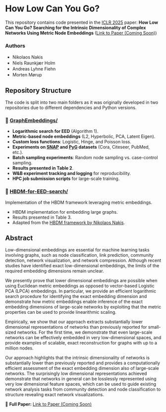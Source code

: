 # How Low Can You Go?
This repository contains code presented in the [ICLR 2025](https://iclr.cc/virtual/2025/poster/29429) paper: **How Low Can You Go? Searching for the Intrinsic Dimensionality of Complex Networks Using Metric Node Embeddings** ([Link to Paper (Coming Soon)](#))  

### Authors
- Nikolaos Nakis <a href="https://github.com/Nicknakis"><img src="https://skillicons.dev/icons?i=github" width="16"></a>  <a href="https://www.linkedin.com/in/nikolaos-nakis-67a07a147/"><img src="https://skillicons.dev/icons?i=linkedin" width="16"></a>   
- Niels Raunkjær Holm  <a href="https://github.com/nrholm1"><img src="https://skillicons.dev/icons?i=github" width="16"></a>  <a href="https://www.linkedin.com/in/nielsrh/"><img src="https://skillicons.dev/icons?i=linkedin" width="16"></a>  
- Andreas Lyhne Fiehn  <a href="https://github.com/AndreasLF"><img src="https://skillicons.dev/icons?i=github" width="16"></a>  <a href="https://www.linkedin.com/in/andreas-fiehn/"><img src="https://skillicons.dev/icons?i=linkedin" width="16"></a>  
- Morten Mørup  <a href="https://www.linkedin.com/in/morten-moerup-b86a90/"><img src="https://skillicons.dev/icons?i=linkedin" width="16"></a>  

## Repository Structure  

The code is split into two main folders as it was originally developed in two repositories due to different dependencies and Python versions.  

### 📁 [GraphEmbeddings/](GraphEmbeddings)  

- **Logarithmic search for EED** (Algorithm 1).  
- **Metric-based node embeddings** (L2, Hyperbolic, PCA, Latent Eigen).  
- **Custom loss functions**: Logistic, Hinge, and Poisson loss.  
- **Experiments on [SNAP](https://snap.stanford.edu/data/) and [PyG](https://www.pyg.org/) datasets** (Cora, Citeseer, PubMed, etc.).  
- **Batch sampling experiments**: Random node sampling vs. case-control sampling.  
- **Results presented in Table 2**.  
- **W&B experiment tracking and logging** for reproducibility.  
- **HPC job submission scripts** for large-scale training.  


### 📁 [HBDM-for-EED-search/](HBDM-for-EED-search)  
Implementation of the HBDM framework leveraging metric embeddings.  

- HBDM implementation for embedding large graphs.  
- Results presented in Table 3.  
- Adapted from the [HBDM framework by Nikolaos Nakis](https://github.com/Nicknakis/HBDM).  

## Abstract  

Low-dimensional embeddings are essential for machine learning tasks involving graphs, such as node classification, link prediction, community detection, network visualization, and network compression. Although recent studies have identified exact low-dimensional embeddings, the limits of the required embedding dimensions remain unclear. 

We presently prove that lower dimensional embeddings are possible when using Euclidean metric embeddings as opposed to vector-based Logistic PCA (LPCA) embeddings. In particular, we provide an efficient logarithmic search procedure for identifying the exact embedding dimension and demonstrate how metric embeddings enable inference of the exact embedding dimensions of large-scale networks by exploiting that the metric properties can be used to provide linearithmic scaling.

Empirically, we show that our approach extracts substantially lower dimensional representations of networks than previously reported for small-sized networks.
For the first time, we demonstrate that even large-scale networks can be effectively embedded in very low-dimensional spaces, and provide examples of scalable, exact reconstruction for graphs with up to a million nodes.

Our approach highlights that the intrinsic dimensionality of networks is substantially lower than previously reported and provides a computationally efficient assessment of the exact embedding dimension also of large-scale networks. The surprisingly low dimensional representations achieved demonstrate that networks in general can be losslessly represented using very low dimensional feature spaces, which can be used to guide existing network analysis tasks from community detection and node classification to structure revealing exact network visualizations.

📖 **Full Paper:** [Link to Paper (Coming Soon)](#)    


